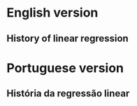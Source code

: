 # English version

## History of linear regression



# Portuguese version

## História da regressão linear



